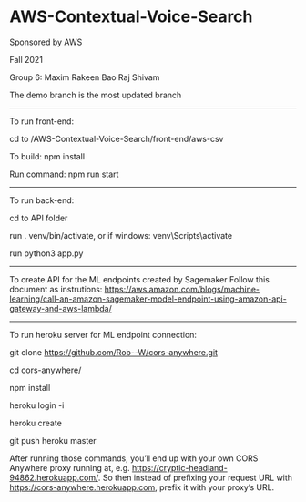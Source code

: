 # AWS-Contextual-Voice-Search
Sponsored by AWS

Fall 2021

Group 6:
Maxim
Rakeen 
Bao
Raj
Shivam

The demo branch is the most updated branch

-----------------------------------------------------------------------

To run front-end:

cd to /AWS-Contextual-Voice-Search/front-end/aws-csv

To build: npm install

Run command: npm run start

-----------------------------------------------------------------------

To run back-end:

cd to API folder

run . venv/bin/activate, or if windows: venv\Scripts\activate

run python3 app.py

-----------------------------------------------------------------------

To create API for the ML endpoints created by Sagemaker
Follow this document as instrutions:
https://aws.amazon.com/blogs/machine-learning/call-an-amazon-sagemaker-model-endpoint-using-amazon-api-gateway-and-aws-lambda/

-----------------------------------------------------------------------
To run heroku server for ML endpoint connection:

git clone https://github.com/Rob--W/cors-anywhere.git

cd cors-anywhere/

npm install

heroku login -i

heroku create

git push heroku master

After running those commands, you’ll end up with your own CORS Anywhere proxy running at, e.g. https://cryptic-headland-94862.herokuapp.com/. So then instead of prefixing your request URL with https://cors-anywhere.herokuapp.com, prefix it with your proxy’s URL.



